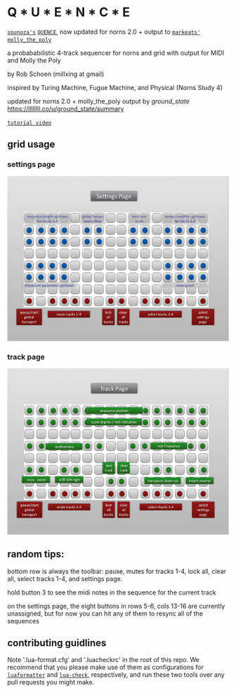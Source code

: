 # Q * U * E * N * C * E

[`spunoza's`] [`QUENCE`], now updated for norns 2.0 + output to [`markeats'`] [`molly_the_poly`]

a probababilistic 4-track sequencer for norns and grid with output for MIDI and Molly the Poly

by Rob Schoen (millxing at gmail)

inspired by Turing Machine, Fugue Machine, and Physical (Norns Study 4)

updated for norns 2.0 + molly_the_poly output by _ground_state_ https://llllllll.co/u/ground_state/summary

[`tutorial video`]

## grid usage

### settings page

![<#Settings page#>](<assets/settings_page.jpg>)

### track page

![<#Track page#>](<assets/track_page.png>)

## random tips:

bottom row is always the toolbar: pause, mutes for tracks 1-4, lock all, clear all, select tracks 1-4, and settings page.

hold button 3 to see the midi notes in the sequence for the current track

on the settings page, the eight buttons in rows 5-6, cols 13-16 are currently unassigned, but for now you can hit any of them to resync all of the sequences

## contributing guidlines

Note '.lua-format.cfg' and '.luacheckrc' in the root of this repo. We recommend that you please
    make use of them as configurations for [`luaformatter`] and [`lua-check`], respectively,
    and run these two tools over any pull requests you might make.

[`spunoza's`]: https://llllllll.co/u/spunoza/summary

[`QUENCE`]: https://llllllll.co/t/norns-code-review/14851/33?u=ground_state

[`markeats'`]: https://llllllll.co/u/markeats/summary

[`molly_the_poly`]: https://github.com/markwheeler/molly_the_poly

[`tutorial video`]: https://youtu.be/ogu7FdoMybw

[`luaformatter`]: https://github.com/Koihik/LuaFormatter

[`lua-check`]: https://github.com/mpeterv/luacheck
